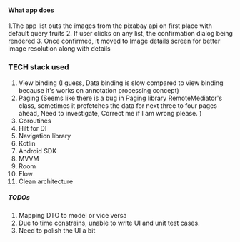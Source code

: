 #### What app does

1.The app list outs the images from the pixabay api on first place with default query fruits 
2. If user clicks on any list, the confirmation dialog being rendered
3. Once confirmed, it moved to Image details screen for better image resolution along with details


### TECH stack used
1. View binding (I guess, Data binding is slow compared to view binding because it's works on annotation processing concept)
2. Paging      (Seems like there is a bug in Paging library RemoteMediator's class, sometimes it prefetches the data for next three to four pages ahead, 
                Need to investigate, Correct me if I am wrong please. )
3. Coroutines
4. Hilt for DI
5. Navigation library
6. Kotlin
7. Android SDK
8. MVVM
9. Room
10. Flow
11. Clean architecture

##### TODOs
1. Mapping DTO to model or vice versa
2. Due to time constrains, unable to write UI and unit test cases. 
3. Need to polish the UI a bit


